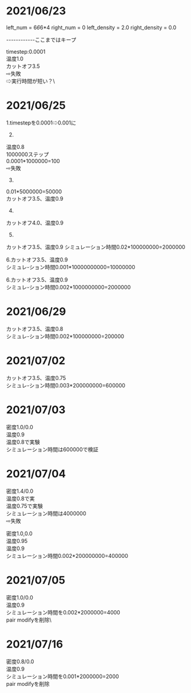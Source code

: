 # 2021/06/23

left_num = 6*6*6*4
right_num = 0
left_density = 2.0
right_density = 0.0

------------ここまではキープ

timestep:0.0001\
温度1.0\
カットオフ3.5\
⇨失敗\
⇨実行時間が短い？\

# 2021/06/25
1.timestepを0.0001⇨0.001に

2.
温度0.8\
1000000ステップ\
0.0001*1000000=100\
⇨失敗

3.
0.01*5000000=50000\
カットオフ3.5、温度0.9

4.
カットオフ4.0、温度0.9

5.
カットオフ3.5、温度0.9
シミュレーション時間0.02*100000000=2000000

6.カットオフ3.5、温度0.9\
シミュレ-ション時間0.001*10000000000=10000000

6.カットオフ3.5、温度0.9\
シミュレ-ション時間0.002*1000000000=2000000

# 2021/06/29
カットオフ3.5、温度0.8\
シミュレ-ション時間0.002*100000000=200000

# 2021/07/02
カットオフ3.5、温度0.75\
シミュレ-ション時間0.003*200000000=600000

# 2021/07/03
密度1.0/0.0\
温度0.9\
温度0.8で実験\
シミュレーション時間は600000で検証

# 2021/07/04
密度1.4/0.0\
温度0.8で実\
温度0.75で実験\
シミュレーション時間は4000000\
⇨失敗

密度1.0,0.0\
温度0.95\
温度0.9\
シミュレーション時間0.002*200000000=400000

# 2021/07/05
密度1.0/0.0\
温度0.9\
シミュレーション時間を0.002*2000000=4000\
pair modifyを削除\

# 2021/07/16
密度0.8/0.0\
温度0.9\
シミュレーション時間を0.001*2000000=2000\
pair modifyを削除
